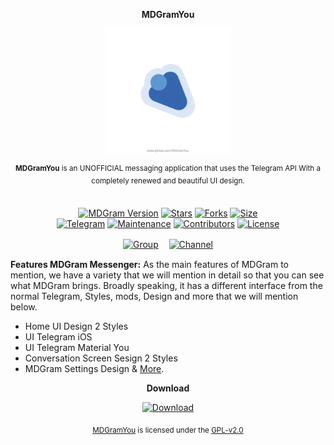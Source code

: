 <div align="center"> 

**MDGramYou**

[<img src="https://github.com/MDGramYou/.github/blob/main/resources/Logo.png" align="centre" width="200" height="200"/>](https://github.com/MDGramYou/MDGramYou)

<sup>
<b>MDGramYou</b> is an UNOFFICIAL messaging application that uses the Telegram API With a completely renewed and beautiful UI design.
</sup>

<br>
<br>


[![MDGram Version](https://img.shields.io/badge/MDGram-V15-darkgreen)](https://github.com/MDGramYou/MDGramYou/releases)
[![Stars](https://img.shields.io/github/stars/MDGramYou/MDGramYou?style=flat-square&color=yellow)](https://github.com/MDGramYou/MDGramYou/stargazers)
[![Forks](https://img.shields.io/github/forks/MDGramYou/MDGramYou?style=flat-square&color=orange)](https://github.com/MDGramYou/MDGramYou/fork)
[![Size](https://img.shields.io/github/repo-size/MDGramYou/MDGramYou?style=flat-square&color=green)](https://github.com/MDGramYou/MDGramYou/)   
[![Telegram](https://img.shields.io/badge/Telegram-v9.3.2-blue)](https://www.telegram.org)
[![Maintenance](https://img.shields.io/badge/Maintained%3F-yes-green.svg)](https://github.com/MDGramYou/MDGramYou/graphs/commit-activity)
[![Contributors](https://img.shields.io/github/contributors/MDGramYou/MDGramYou?style=flat-square&color=green)](https://github.com/MDGramYou/MDGramYou/graphs/contributors)
[![License](https://img.shields.io/badge/License-GPL2.0-blue)](https://github.com/MDGramYou/MDGramYou/blob/main/LICENSE)

[![Group](https://img.shields.io/badge/Group-2CA5E0?style=for-the-badge&logo=telegram&logoColor=white)](https://telegram.me/MDGramClub)ㅤ [![Channel](https://img.shields.io/badge/Channel-2CA5E0?style=for-the-badge&logo=telegram&logoColor=white)](https://telegram.me/MDMods_You)

</div>

**Features MDGram Messenger:** As the main features of MDGram to mention, we have a variety that we will mention in detail so that you can see what MDGram brings. Broadly speaking, it has a different interface from the normal Telegram, Styles, mods, Design and more that we will mention below.

- Home UI Design 2 Styles
- UI Telegram iOS 
- UI Telegram Material You
- Conversation Screen Sesign 2 Styles
- MDGram Settings Design & [More](https://github.com/MDGramYou).

<div align="center">

**Download**

[![Download](https://img.shields.io/badge/Download-MDGramYou%20-green?color=%233DDC84&logo=android&logoColor=%23fff&style=for-the-badge)](https://github.com/MDGramYou/MDGramYou/tree/main/Download)

<sub> [MDGramYou](https://github.com/MDGramYou/MDGramYou) is licensed under the [GPL-v2.0](https://github.com/MDGramYou/MDGramYou/blob/main/LICENSE)
